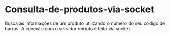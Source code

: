 # Consulta-de-produtos-via-socket
Busca as informações de um produto utilizando o número do seu código de barras. A conexão com o servidor remoto é feita via socket.
